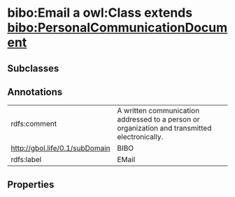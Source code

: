 # bibo:Email a owl:Class extends [bibo:PersonalCommunicationDocument](/ontology/bibo/PersonalCommunicationDocument)

## Subclasses

## Annotations

|||
|-----|-----|
|rdfs:comment|A written communication addressed to a person or organization and transmitted electronically.|
|<http://gbol.life/0.1/subDomain>|BIBO|
|rdfs:label|EMail|

## Properties

